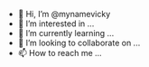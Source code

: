 - 👋 Hi, I’m @mynamevicky
- 👀 I’m interested in ...
- 🌱 I’m currently learning ...
- 💞️ I’m looking to collaborate on ...
- 📫 How to reach me ...

<!---
mynamevicky/mynamevicky is a ✨ special ✨ repository because its `README.md` (this file) appears on your GitHub profile.
You can click the Preview link to take a look at your changes.
--->
